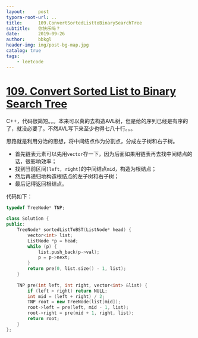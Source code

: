 ```yaml
---
layout:     post
typora-root-url: ..
title:      109.ConvertSortedListtoBinarySearchTree
subtitle:   你快乐吗？
date:       2019-09-26
author:     bbkgl
header-img: img/post-bg-map.jpg
catalog: true
tags:
    - leetcode
---
```


# [109. Convert Sorted List to Binary Search Tree](https://leetcode-cn.com/problems/convert-sorted-list-to-binary-search-tree/)

C++，代码很简短。。。本来可以真的去构造AVL树，但是给的序列已经是有序的了，就没必要了。不然AVL写下来至少也得七八十行。。。

思路就是利用分治的思想，将中间结点作为分割点，分成左子树和右子树。

- 首先链表元素可以先用`vector`存一下，因为后面如果用链表再去找中间结点的话，很影响效率；
- 找到当前区间`[left, right]`的中间结点`mid`，构造为根结点；
- 然后再递归地构造根结点的左子树和右子树；
- 最后记得返回根结点。

代码如下：

```cpp
typedef TreeNode* TNP;

class Solution {
public:
    TreeNode* sortedListToBST(ListNode* head) {
        vector<int> list;
        ListNode *p = head;
        while (p) {
            list.push_back(p->val);
            p = p->next;
        }
        return pre(0, list.size() - 1, list);
    }
    
    TNP pre(int left, int right, vector<int> &list) {
        if (left > right) return NULL;
        int mid = (left + right) / 2;
        TNP root = new TreeNode(list[mid]);
        root->left = pre(left, mid - 1, list);
        root->right = pre(mid + 1, right, list);
        return root;
    }
};
```








